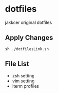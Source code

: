 # dotfiles

jakkcer original dotfiles

## Apply Changes

```
sh ./dotfilesLink.sh
```

## File List

- zsh setting
- vim setting
- iterm profiles
